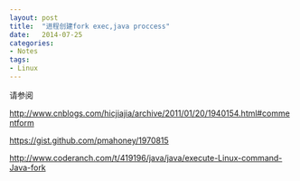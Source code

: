 ```yaml
---
layout: post
title:  "进程创建fork exec,java proccess"
date:   2014-07-25
categories: 
- Notes 
tags:
- Linux
---
```

请参阅

http://www.cnblogs.com/hicjiajia/archive/2011/01/20/1940154.html#commentform

https://gist.github.com/pmahoney/1970815

http://www.coderanch.com/t/419196/java/java/execute-Linux-command-Java-fork

